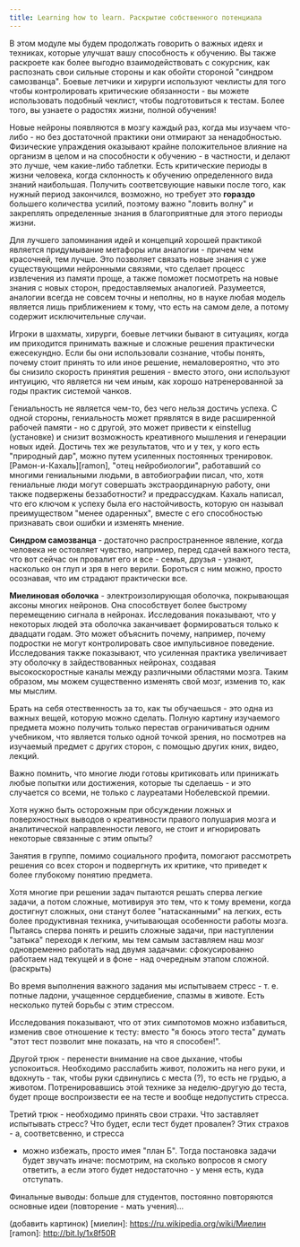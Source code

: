 ```yaml
---
title: Learning how to learn. Раскрытие собственного потенциала
---
```


В этом модуле мы будем продолжать говорить о важных идеях и техниках, которые
улучшат вашу способность к обучению. Вы также раскроете как более выгодно
взаимодействовать с сокурсник, как распознать свои сильные стороны и как обойти
стороной "синдром самозванца". Боевые летчики и хирурги используют чеклисты
для того чтобы контролировать критические обязанности - вы можете использовать
подобный чеклист, чтобы подготовиться к тестам. Более того, вы узнаете о
радостях жизни, полной обучения!

Новые нейроны появляются в мозгу каждый раз, когда мы изучаем что-либо - но без
достаточной практики они отмирают за ненадобностью. Физические упраждения
оказывают крайне положительное влияние на организм в целом и на способности к
обучению - в частности, и делают это лучше, чем какие-либо таблетки. Есть
критические
периоды в жизни человека, когда склонность к обучению определенного вида знаний
наибольшая. Получить соответсвующие навыки после того, как нужный период
закончился, возможно, но требует это **гораздо** большего количества усилий,
поэтому важно "ловить волну" и закреплять определенные знания в благоприятные
для этого периоды жизни.

Для лучшего запоминания идей и концепций хорошей практикой является
придумывание метафоры или аналогии - причем чем красочней, тем лучше. Это
позволяет связать новые знания с уже существующими нейронными связями, что
сделает процесс извлечения из памяти проще, а также поможет посмотреть на новые
знания с новых сторон, предоставляемых аналогией. Разумеется, аналогии всегда
не совсем точны и неполны, но в науке любая модель является лишь приближением к
тому, что есть на самом деле, а потому содержит исключительные случаи.

Игроки в шахматы, хирурги, боевые летчики бывают в ситуациях, когда им
приходится принимать важные и сложные решения практически ежесекундно. Если бы
они использовали сознание, чтобы понять, почему стоит принять то или иное
решение, немаловероятно, что это бы снизило скорость принятия решения - вместо
этого, они используют интуицию, что является ни чем иным, как хорошо
натренерованной за годы практик системой чанков.

Гениальность не является чем-то, без чего нельзя достичь успеха. С одной
стороны, гениальность может прявлятся в виде расширенной рабочей памяти - но с
другой, это может привести к einstellug (установке) и снизит возможность
креативного мышления и генерации новых идей. Достичь тех же результатов, что и
у тех, у кого есть "природный дар", можно путем усиленных постоянных
тренировок. [Рамон-и-Кахаль][ramon], "отец нейробиологии", работавший со
многими гениальными людьми, в автобиографии писал, что, хотя гениальные люди
могут совершать экстраординарную работу, они также подвержены беззаботности? и
предрассудкам. Кахаль написал, что его ключом к успеху была его настойчивость,
которую он называл преимуществом "менее одаренных", вместе с его способностью
признавать свои ошибки и изменять мнение.

**Синдром самозванца** - достаточно распространенное явление, когда человека не
остовляет чувство, например, перед сдачей важного теста, что вот сейчас он
провалит его и все - семья, друзья - узнают, насколько он глуп и зря в него
верили. Бороться с ним можно, просто осознавая, что им страдают практически
все.

**Миелиновая оболочка** - электроизолирующая оболочка, покрывающая аксоны
многих нейронов. Она способствует более быстрому перемещению сигнала в
нейронах. Исследования показывают, что у некоторых людей эта оболочка
заканчивает формироваться только к двадцати годам. Это может объяснить почему,
например, почему подростки не могут контролировать свое импульсивное поведение.
Исследования также показывают, что усиленная практика увеличивает эту оболочку
в зайдествованных нейронах, создавая высокоскоростные каналы между различными
областями мозга. Таким образом, мы можем существенно изменять свой мозг,
изменив то, как мы мыслим.

Брать на себя отественность за то, как ты обучаешься - это одна из важных
вещей, которую можно сделать. Полную картину изучаемого предмета можно получить
только перестав ограничиваться одним учебником, что является только одной
точкой зрения, но посмотрев на изучаемый предмет с других сторон, с помощью
других кних, видео, лекций.

Важно помнить, что многие люди готовы критиковать или принижать любые попытки
или достижения, которые ты сделаешь - и это случается со всеми, не только с
лауреатами Нобелевской премии.

Хотя нужно быть осторожным при обсуждении ложных и поверхностных выводов о
креативности правого полушария мозга и аналитической направленности левого, не
стоит и игнорировать некоторые связанные с этим опыты?

Занятия в группе,  помимо социального профита, помогают  рассмотреть решения со
всех сторон и подвергнуть их критике, что приведет к более глубокому понятию
предмета.

Хотя многие при решении задач пытаются решать сперва легкие задачи, а потом
сложные, мотивируя это тем, что к тому времени, когда достигнут сложных, они
станут более "натасканными" на легких, есть более продуктивная техника,
учитывающая особенности работы мозга. Пытаясь сперва понять и решить сложные
задачи, при наступлении "затыка" переходя к легким, мы тем самым заставляем наш
мозг одновременно работать над двумя задачами: сфокусированно работаем над
текущей и в фоне - над очередным этапом сложной. (раскрыть)

Во время выполнения важного задания мы испытываем стресс - т. е. потные ладони,
учащенное сердцебиение, спазмы в животе. Есть несколько путей борьбы с этим
стрессом.

Исследования показывают, что от этих симпотомов можно избавиться, изменив свое
отношение к тесту: вместо "я боюсь этого теста" думать "этот тест позволит мне
показать, на что я способен!".

Другой трюк - перенести внимание на свое дыхание, чтобы успокоиться. Необходимо
расслабить живот, положить на него руки, и вдохнуть - так, чтобы руки
сдвинулись с места (?), то есть не грудью, а животом. Потренировавшись этой
технике за неделю-другую до теста, будет проще воспроизвести ее на тесте и
вообще недопустить стресса.

Третий трюк - необходимо принять свои страхи. Что заставляет испытывать стресс?
Что будет, если тест будет провален? Этих страхов - а, соответсвенно, и стресса
- можно избежать, просто имея "план Б". Тогда постановка задачи будет звучать
иначе: посмотрим, на сколько вопросов я смогу ответить, а если этого будет
недостаточно - у меня есть, куда отступать.

Финальные выводы: больше для студентов, постоянно повторяются основные идеи
(повторение - мать учения)...

(добавить картинок)
[миелин]: https://ru.wikipedia.org/wiki/Миелин
[ramon]: http://bit.ly/1x8f50R

